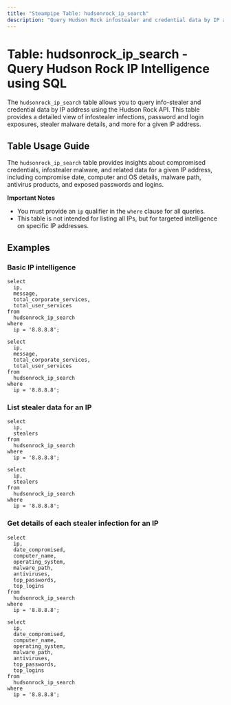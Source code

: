 ```yaml
---
title: "Steampipe Table: hudsonrock_ip_search"
description: "Query Hudson Rock infostealer and credential data by IP address with SQL."
---
```


# Table: hudsonrock_ip_search - Query Hudson Rock IP Intelligence using SQL

The `hudsonrock_ip_search` table allows you to query info-stealer and credential data by IP address using the Hudson Rock API. This table provides a detailed view of infostealer infections, password and login exposures, stealer malware details, and more for a given IP address.

## Table Usage Guide

The `hudsonrock_ip_search` table provides insights about compromised credentials, infostealer malware, and related data for a given IP address, including compromise date, computer and OS details, malware path, antivirus products, and exposed passwords and logins.

**Important Notes**
- You must provide an `ip` qualifier in the `where` clause for all queries.
- This table is not intended for listing all IPs, but for targeted intelligence on specific IP addresses.

## Examples

### Basic IP intelligence

```sql+postgres
select
  ip,
  message,
  total_corporate_services,
  total_user_services
from
  hudsonrock_ip_search
where
  ip = '8.8.8.8';
```

```sql+sqlite
select
  ip,
  message,
  total_corporate_services,
  total_user_services
from
  hudsonrock_ip_search
where
  ip = '8.8.8.8';
```

### List stealer data for an IP

```sql+postgres
select
  ip,
  stealers
from
  hudsonrock_ip_search
where
  ip = '8.8.8.8';
```

```sql+sqlite
select
  ip,
  stealers
from
  hudsonrock_ip_search
where
  ip = '8.8.8.8';
```

### Get details of each stealer infection for an IP

```sql+postgres
select
  ip,
  date_compromised,
  computer_name,
  operating_system,
  malware_path,
  antiviruses,
  top_passwords,
  top_logins
from
  hudsonrock_ip_search
where
  ip = '8.8.8.8';
```

```sql+sqlite
select
  ip,
  date_compromised,
  computer_name,
  operating_system,
  malware_path,
  antiviruses,
  top_passwords,
  top_logins
from
  hudsonrock_ip_search
where
  ip = '8.8.8.8';
```
